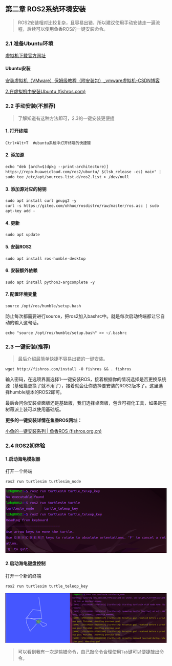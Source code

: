 ## 第二章 ROS2系统环境安装

> ROS2安装相对比较复杂，且容易出错，所以建议使用手动安装走一遍流程，后续可以使用鱼香ROS的一键安装命令。

### 2.1 准备Ubuntu环境

[虚拟机下载官方网址](https://www.vmware.com/cn/products/workstation-pro/workstation-pro-evaluation.html)

#### Ubuntu安装

[安装虚拟机（VMware）保姆级教程（附安装包）_vmware虚拟机-CSDN博客](https://blog.csdn.net/weixin_74195551/article/details/127288338)

[2.在虚拟机中安装Ubuntu (fishros.com)](https://fishros.com/d2lros2/#/humble/chapt1/basic/2.在虚拟机中安装Ubuntu?id=_4更改分辨率)

### 2.2 手动安装(不推荐)

> 了解知道有这种方法即可，2.3的一键安装更便捷

#### 1. 打开终端 

```shell
Ctrl+Alt+T  #ubuntu系统中打开终端的快捷键
```

#### 2. 添加源

```shell
echo "deb [arch=$(dpkg --print-architecture)] https://repo.huaweicloud.com/ros2/ubuntu/ $(lsb_release -cs) main" | sudo tee /etc/apt/sources.list.d/ros2.list > /dev/null

```

#### 3. 添加源对应的秘钥

```shell
sudo apt install curl gnupg2 -y
curl -s https://gitee.com/ohhuo/rosdistro/raw/master/ros.asc | sudo apt-key add -
```

#### 4. 更新

```shell
sudo apt update 
```

#### 5. 安装ROS2

```shell
sudo apt install ros-humble-desktop
```

#### 6. 安装额外依赖

```shell
sudo apt install python3-argcomplete -y
```

#### 7. 配置环境变量

```shell
source /opt/ros/humble/setup.bash
```

防止每次都需要进行source，把ros2加入bashrc中。就是每次启动终端都让它自动的输入这句话。

```shell
echo "source /opt/ros/humble/setup.bash" >> ~/.bashrc
```

### 2.3 一键安装(推荐)

> 最后介绍最简单快捷不容易出错的一键安装。

```shell
wget http://fishros.com/install -O fishros && . fishros
```

输入密码，在选项界面选择1-一键安装ROS，接着根据你的情况选择是否更换系统源（基础篇更换了就不用了），接着就会让你选择要安装的ROS2版本了。这里选择humble版本的ROS2即可。

最后会问你安装桌面版还是基础版，我们选择桌面版，包含可视化工具，如果是在树莓派上装可以使用基础版。

**更多的一键安装详情在鱼香ROS网址：**

[小鱼的一键安装系列 | 鱼香ROS (fishros.org.cn)](https://fishros.org.cn/forum/topic/20/小鱼的一键安装系列?lang=zh-CN)

### 2.4 ROS2初体验 ###

#### 1.启动海龟模拟器

打开一个终端

```shell
ros2 run turtlesim turtlesim_node
```

![image-20241114224406551](%E7%AC%AC%E4%BA%8C%E7%AB%A0/image-20241114224527438.png)

#### 2.启动海龟键盘控制

打开一个新的终端

```shell
ros2 run turtlesim turtle_teleop_key
```

![image-20241114224527438](%E7%AC%AC%E4%BA%8C%E7%AB%A0/image-20241114224406551.png)

> 可以看到我有一次是输错命令，自己敲命令合理使用`Tab`键可以便捷敲出命令。